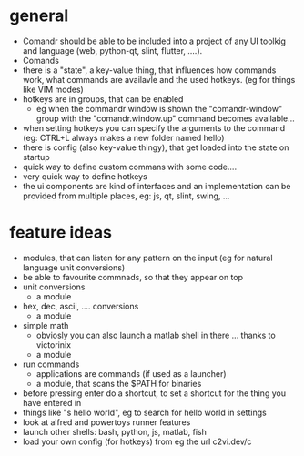 
# general
- Comandr should be able to be included into a project of any UI toolkig and language (web, python-qt, slint, flutter, ....).
- Comands
- there is a "state", a key-value thing, that influences how commands work, what commands are availavle and the used hotkeys. (eg for things like VIM modes)
- hotkeys are in groups, that can be enabled
    - eg when the commandr window is shown the "comandr-window" group with the "comandr.window.up" command becomes available...
- when setting hotkeys you can specify the arguments to the command (eg: CTRL+L always makes a new folder named hello)
- there is config (also key-value thingy), that get loaded into the state on startup
- quick way to define custom commans with some code....
- very quick way to define hotkeys
- the ui components are kind of interfaces and an implementation can be provided from multiple places, eg: js, qt, slint, swing, ...

# feature ideas
- modules, that can listen for any pattern on the input (eg for natural language unit conversions)
- be able to favourite commnads, so that they appear on top
- unit conversions
    - a module
- hex, dec, ascii, .... conversions
    - a module
- simple math
    - obviosly you can also launch a matlab shell in there ... thanks to victorinix
    - a module
- run commands
    - applications are commands (if used as a launcher)
    - a module, that scans the $PATH for binaries
- before pressing enter do a shortcut, to set a shortcut for the thing you have entered in
- things like "s hello world", eg to search for hello world in settings
- look at alfred and powertoys runner features
- launch other shells: bash, python, js, matlab, fish
- load your own config (for hotkeys) from eg the url c2vi.dev/c


